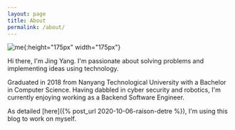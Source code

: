 ```yaml
---
layout: page
title: About
permalink: /about/
---
```


![me](https://avatars1.githubusercontent.com/u/3762963?s=460&u=f4d56900f6de63da58196931ded03fe046c7a43b&v=4){:height="175px" width="175px"}

Hi there, I'm Jing Yang. I'm passionate about solving problems and implementing ideas using technology. 

Graduated in 2018 from Nanyang Technological University with a Bachelor in Computer Science. Having dabbled in cyber security and robotics, I'm currently enjoying working as a Backend Software Engineer.

As detailed [here]({% post_url 2020-10-06-raison-detre %}), I'm using this blog to work on myself. 

